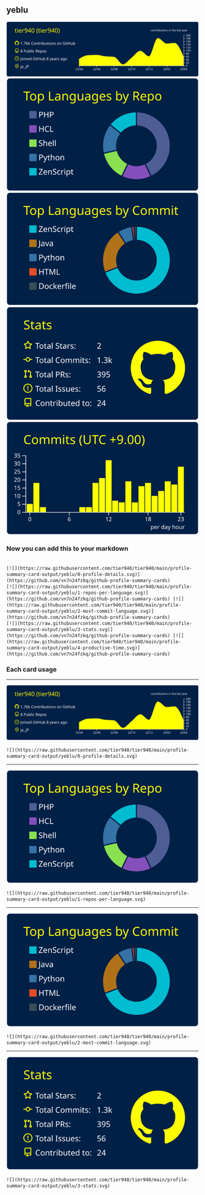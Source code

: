 ## yeblu

[![](./0-profile-details.svg)](https://github.com/vn7n24fzkq/github-profile-summary-cards)
[![](./1-repos-per-language.svg)](https://github.com/vn7n24fzkq/github-profile-summary-cards) [![](./2-most-commit-language.svg)](https://github.com/vn7n24fzkq/github-profile-summary-cards)
[![](./3-stats.svg)](https://github.com/vn7n24fzkq/github-profile-summary-cards) [![](./4-productive-time.svg)](https://github.com/vn7n24fzkq/github-profile-summary-cards)
### Now you can add this to your markdown
```

[![](https://raw.githubusercontent.com/tier940/tier940/main/profile-summary-card-output/yeblu/0-profile-details.svg)](https://github.com/vn7n24fzkq/github-profile-summary-cards)
[![](https://raw.githubusercontent.com/tier940/tier940/main/profile-summary-card-output/yeblu/1-repos-per-language.svg)](https://github.com/vn7n24fzkq/github-profile-summary-cards) [![](https://raw.githubusercontent.com/tier940/tier940/main/profile-summary-card-output/yeblu/2-most-commit-language.svg)](https://github.com/vn7n24fzkq/github-profile-summary-cards)
[![](https://raw.githubusercontent.com/tier940/tier940/main/profile-summary-card-output/yeblu/3-stats.svg)](https://github.com/vn7n24fzkq/github-profile-summary-cards) [![](https://raw.githubusercontent.com/tier940/tier940/main/profile-summary-card-output/yeblu/4-productive-time.svg)](https://github.com/vn7n24fzkq/github-profile-summary-cards)

```

### Each card usage
---

![](./0-profile-details.svg)

```
![](https://raw.githubusercontent.com/tier940/tier940/main/profile-summary-card-output/yeblu/0-profile-details.svg)
```

    

---

![](./1-repos-per-language.svg)

```
![](https://raw.githubusercontent.com/tier940/tier940/main/profile-summary-card-output/yeblu/1-repos-per-language.svg)
```

    

---

![](./2-most-commit-language.svg)

```
![](https://raw.githubusercontent.com/tier940/tier940/main/profile-summary-card-output/yeblu/2-most-commit-language.svg)
```

    

---

![](./3-stats.svg)

```
![](https://raw.githubusercontent.com/tier940/tier940/main/profile-summary-card-output/yeblu/3-stats.svg)
```

    
